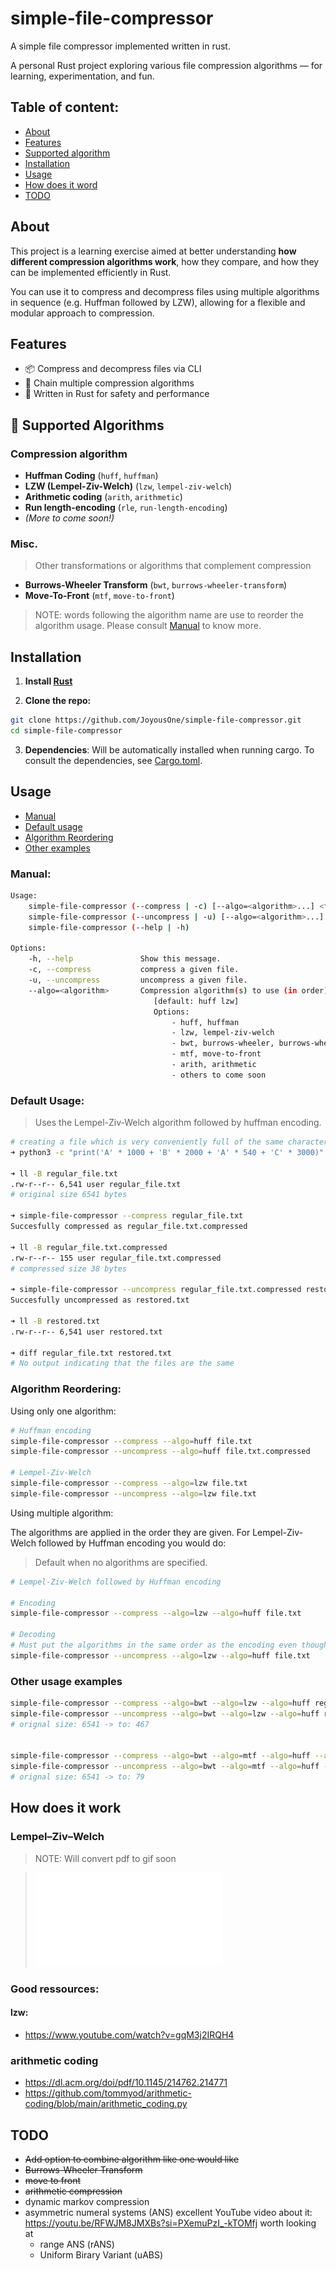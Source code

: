 # simple-file-compressor

A simple file compressor implemented written in rust.

A personal Rust project exploring various file compression algorithms — for learning, experimentation, and fun.

## Table of content:

- [About](#about)
- [Features](#features)
- [Supported algorithm](#-supported-algorithms)
- [Installation](#installation)
- [Usage](#usage)
- [How does it word](#how-does-it-work)
- [TODO](#todo)

## About

This project is a learning exercise aimed at better understanding **how different compression algorithms work**, how they compare, and how they can be implemented efficiently in Rust.

You can use it to compress and decompress files using multiple algorithms in sequence (e.g. Huffman followed by LZW), allowing for a flexible and modular approach to compression.

## Features

- 📦 Compress and decompress files via CLI
- 🔗 Chain multiple compression algorithms
- 🦀 Written in Rust for safety and performance

## 🔧 Supported Algorithms

### Compression algorithm
- **Huffman Coding** (`huff`, `huffman`)
- **LZW (Lempel-Ziv-Welch)** (`lzw`, `lempel-ziv-welch`)
- **Arithmetic coding** (`arith`, `arithmetic`)
- **Run length-encoding** (`rle`, `run-length-encoding`)
- _(More to come soon!)_

### Misc.
> Other transformations or algorithms that complement compression

- **Burrows-Wheeler Transform** (`bwt`, `burrows-wheeler-transform`)
- **Move-To-Front** (`mtf`, `move-to-front`)

> NOTE: words following the algorithm name are use to reorder the algorithm usage. Please consult [Manual](#manual) to know more.

## Installation

1. **Install [Rust](https://www.rust-lang.org/fr/tools/install)**

2. **Clone the repo:**

```sh
git clone https://github.com/JoyousOne/simple-file-compressor.git
cd simple-file-compressor
```

3. **Dependencies**: Will be automatically installed when running cargo. To consult the dependencies, see [Cargo.toml](/Cargo.toml).

## Usage

- [Manual](#manual)
- [Default usage](#default-usage)
- [Algorithm Reordering](#algorithm-reordering)
- [Other examples](#other-usage-examples)

### Manual:

```sh
Usage:
    simple-file-compressor (--compress | -c) [--algo=<algorithm>...] <file> [<output_file>]
    simple-file-compressor (--uncompress | -u) [--algo=<algorithm>...] <file> [<output_file>]
    simple-file-compressor (--help | -h)

Options:
    -h, --help               Show this message.
    -c, --compress           compress a given file.
    -u, --uncompress         uncompress a given file.
    --algo=<algorithm>       Compression algorithm(s) to use (in order).
                                [default: huff lzw]
                                Options:
                                    - huff, huffman
                                    - lzw, lempel-ziv-welch
                                    - bwt, burrows-wheeler, burrows-wheeler-transform
                                    - mtf, move-to-front
                                    - arith, arithmetic
                                    - others to come soon
```

### Default Usage:

> Uses the Lempel-Ziv-Welch algorithm followed by huffman encoding.

```sh
# creating a file which is very conveniently full of the same characters to compress.
➜ python3 -c "print('A' * 1000 + 'B' * 2000 + 'A' * 540 + 'C' * 3000)" > regular_file.txt

➜ ll -B regular_file.txt
.rw-r--r-- 6,541 user regular_file.txt
# original size 6541 bytes

➜ simple-file-compressor --compress regular_file.txt
Succesfully compressed as regular_file.txt.compressed

➜ ll -B regular_file.txt.compressed
.rw-r--r-- 155 user regular_file.txt.compressed
# compressed size 38 bytes

➜ simple-file-compressor --uncompress regular_file.txt.compressed restored.txt
Succesfully uncompressed as restored.txt

➜ ll -B restored.txt
.rw-r--r-- 6,541 user restored.txt

➜ diff regular_file.txt restored.txt
# No output indicating that the files are the same
```

### Algorithm Reordering:

Using only one algorithm:

```sh
# Huffman encoding
simple-file-compressor --compress --algo=huff file.txt
simple-file-compressor --uncompress --algo=huff file.txt.compressed

# Lempel-Ziv-Welch
simple-file-compressor --compress --algo=lzw file.txt
simple-file-compressor --uncompress --algo=lzw file.txt
```

Using multiple algorithm:

The algorithms are applied in the order they are given. For Lempel-Ziv-Welch followed by Huffman encoding you would do:

> Default when no algorithms are specified.

```sh
# Lempel-Ziv-Welch followed by Huffman encoding

# Encoding
simple-file-compressor --compress --algo=lzw --algo=huff file.txt

# Decoding
# Must put the algorithms in the same order as the encoding even thought they are applied in the reversed order to decode (Didn't want to make it more complicated then it is).
simple-file-compressor --uncompress --algo=lzw --algo=huff file.txt
```

### Other usage examples

```sh
simple-file-compressor --compress --algo=bwt --algo=lzw --algo=huff regular_file.txt
simple-file-compressor --uncompress --algo=bwt --algo=lzw --algo=huff regular_file.txt.compressed
# orignal size: 6541 -> to: 467


simple-file-compressor --compress --algo=bwt --algo=mtf --algo=huff --algo=lzw regular_file.txt
simple-file-compressor --uncompress --algo=bwt --algo=mtf --algo=huff --algo=lzw regular_file.txt.compressed
# orignal size: 6541 -> to: 79
```

## How does it work

### Lempel–Ziv–Welch

> NOTE: Will convert pdf to gif soon

> ![lzw-slides](assets/demo_lzw.pdf)

### Good ressources:


#### lzw:

- https://www.youtube.com/watch?v=gqM3j2IRQH4

### arithmetic coding

- https://dl.acm.org/doi/pdf/10.1145/214762.214771
- https://github.com/tommyod/arithmetic-coding/blob/main/arithmetic_coding.py

## TODO

- ~~Add option to combine algorithm like one would like~~
- ~~Burrows-Wheeler Transform~~
 - ~~move to front~~
- ~~arithmetic compression~~
- dynamic markov compression
- asymmetric numeral systems (ANS)
    excellent YouTube video about it: https://youtu.be/RFWJM8JMXBs?si=PXemuPzI_-kTOMfj
    worth looking at
    - range ANS (rANS)
    - Uniform Birary Variant (uABS)
    

